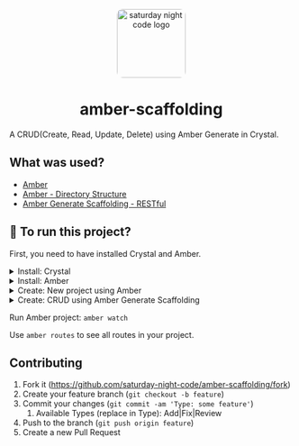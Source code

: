 <p align="center"><img src="https://avatars.githubusercontent.com/u/87999310" alt="saturday night code logo" width="122px" style="border-radius: 10px"/></p>

<h1 align="center">amber-scaffolding</h1>

A CRUD(Create, Read, Update, Delete) using Amber Generate in Crystal.

## What was used?

- [Amber](https://amberframework.org/)
- [Amber - Directory Structure](https://docs.amberframework.org/amber/guides/directory-structure)
- [Amber Generate Scaffolding - RESTful](https://docs.amberframework.org/amber/cli/generate#scaffolding)

## :runner: To run this project?

First, you need to have installed Crystal and Amber.

<details>
  <summary>Install: Crystal</summary>

  For Debian/Ubuntu based system:

  1. `sudo apt-get update`
  2. Install Crystal: `curl https://dist.crystal-lang.org/apt/setup.sh | sudo bash` and `sudo apt-get install build-essential crystal`

  After installation, run: `crystal --version` to verify that it was correctly installed.
  
  For Windows 10:
  1. The Crystal compiler doesn’t run on Windows yet, but it can be used with WSL (use linux installation guide in this case).
</details>

<details>
  <summary>Install: Amber</summary>

  For Debian/Ubuntu based system:

  3. Install Amber: 
     1. `sudo apt-get install libreadline-dev libsqlite3-dev libpq-dev libmysqlclient-dev libssl-dev libyaml-dev libpcre3-dev libevent-dev`
     2. `curl -L https://github.com/amberframework/amber/archive/stable.tar.gz | tar xz`
     3. `cd amber-stable/` and `shards install`, finally: `make install`
  
  About Amber installation on other Linux Distributions: [Amber - Installation](https://docs.amberframework.org/amber/guides/installation)
  
  For Windows 10:
  1. As the Crystal compiler doesn't run on Windows yet, Amber doesn't either.
</details>

<details>
  <summary>Create: New project using Amber</summary>

  1. Create new Amber project: `amber new projectName` and `cd projectName`
  2. Install dependencies: `shards install`
  3. Install Node dependencies: `npm install`
</details>

<details>
  <summary>Create: CRUD using Amber Generate Scaffolding</summary>

  1. First, you need to have installed  [Docker Compose](https://docs.docker.com/compose/install/) and readed the [Amber - Docker Usage Guide](https://docs.amberframework.org/amber/guides/docker#usage).
  2. If you have an [error using Docker Compose Up on Amber](https://github.com/amberframework/amber/issues/1160), use: `sudo docker-compose up -d db`
  3. In project root folder, run: `amber g scaffold ClassName attr_name:attr_type attr2_name:attr_type attr3_name:attr_type`
     1. Verify [available Data Types](https://docs.amberframework.org/amber/guides/models/jennifer/migrations#data-types-and-mappings).
  4. Run the migration: 
     1. Only migration: `amber db migrate`
     2. Migration and Create DB: `amber db create migrate`
</details>

Run Amber project: `amber watch`

Use `amber routes` to see all routes in your project.

## Contributing

1. Fork it (<https://github.com/saturday-night-code/amber-scaffolding/fork>)
2. Create your feature branch (`git checkout -b feature`)
3. Commit your changes (`git commit -am 'Type: some feature'`)
   1. Available Types (replace in Type): Add|Fix|Review
4. Push to the branch (`git push origin feature`)
5. Create a new Pull Request

